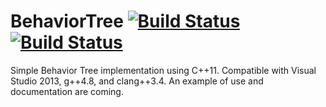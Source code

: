 # BehaviorTree [![Build Status](https://travis-ci.org/herpec-j/BehaviorTree.svg?branch=master)](https://travis-ci.org/herpec-j/BehaviorTree) [![Build Status](https://ci.appveyor.com/api/projects/status/github/herpec-j/BehaviorTree?branch=master&svg=true)](https://ci.appveyor.com/project/herpec-j/behaviortree)
Simple Behavior Tree implementation using C++11.
Compatible with Visual Studio 2013, g++4.8, and clang++3.4.
An example of use and documentation are coming.
